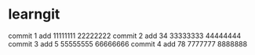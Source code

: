 # learngit
commit 1  add 
11111111
22222222
commit 2 add 34
33333333
44444444
commit 3 add 5
55555555
66666666
commit 4 add 78
7777777
8888888
